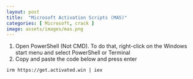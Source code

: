 ```yaml
---
layout: post
title:  "Microsoft Activation Scripts (MAS)"
categories: [ Microsoft, crack ]
image: assets/images/mas.png
---
```

1) Open PowerShell (Not CMD). To do that, right-click on the Windows start menu and select PowerShell or Terminal
2) Copy and paste the code below and press enter

```
irm https://get.activated.win | iex
```
